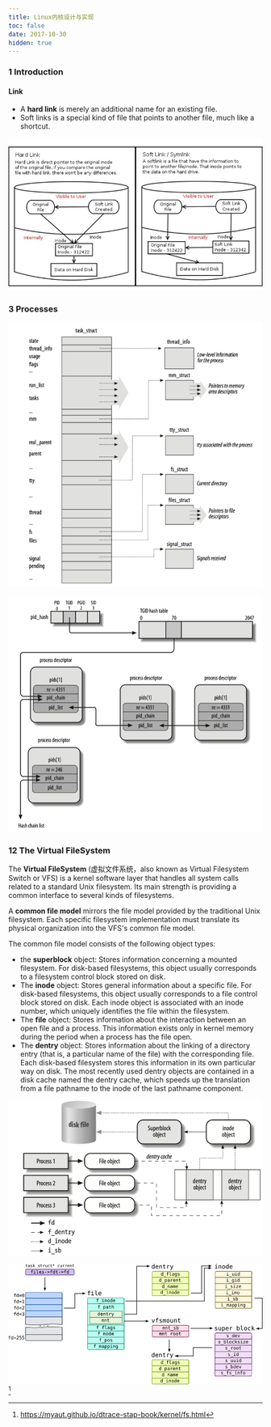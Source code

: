 ```yaml
---
title: Linux内核设计与实现
toc: false
date: 2017-10-30
hidden: true
---
```


### 1 Introduction

#### Link

* A **hard link** is merely an additional name for an existing file.
* Soft links is a special kind of file that points to another file, much like a shortcut.

![](figures/15866269723567.jpg)

### 3 Processes

![the_linux_process_descriptor](figures/the_linux_process_descriptor.png)

![pid_hash_tables](figures/pid_hash_tables.png)


### 12 The Virtual FileSystem

The **Virtual FileSystem** (虚拟文件系统，also known as Virtual Filesystem Switch or VFS) is a kernel software layer that handles all system calls related to a standard Unix filesystem. Its main strength is providing a common interface to several kinds of filesystems.

A **common file model** mirrors the file model provided by the traditional Unix filesystem. Each specific filesystem implementation must translate its physical organization into the VFS's common file model.

The common file model consists of the following object types:

* the **superblock** object: Stores information concerning a mounted filesystem. For disk-based filesystems, this object usually corresponds to a filesystem control block stored on disk.
* The **inode** object:  Stores general information about a specific file. For disk-based filesystems, this object usually corresponds to a file control block stored on disk. Each inode object is associated with an inode number, which uniquely identifies the file within the filesystem.
* The **file** object: Stores information about the interaction between an open file and a process. This information exists only in kernel memory during the period when a process has the file open.
* The **dentry** object: Stores information about the linking of a directory entry (that is, a particular name of the file) with the corresponding file. Each disk-based filesystem stores this information in its own particular way on disk. The most recently used dentry objects are contained in a disk cache named the dentry cache, which speeds up the translation from a file pathname to the inode of the last pathname component.

![interaction_between_processes_and_VFS_objects](figures/interaction_between_processes_and_VFS_objects.png)

![](figures/15866263396570.png)[^1]


[^1]: https://myaut.github.io/dtrace-stap-book/kernel/fs.html
